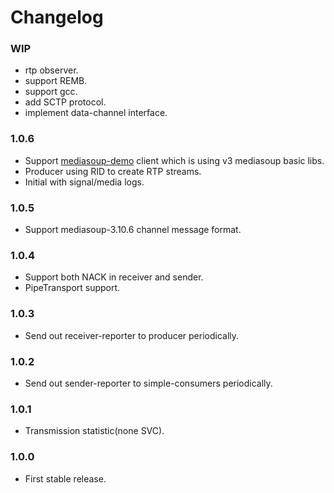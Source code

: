 # Changelog


### WIP

* rtp observer.
* support REMB.
* support gcc.
* add SCTP protocol.
* implement data-channel interface.


### 1.0.6 
* Support [mediasoup-demo](https://github.com/versatica/mediasoup-demo) client which is using v3 mediasoup basic libs.
* Producer using RID to create RTP streams.
* Initial with signal/media logs.

### 1.0.5
* Support mediasoup-3.10.6 channel message format.

### 1.0.4

* Support both NACK in receiver and sender.
* PipeTransport support.

### 1.0.3

* Send out receiver-reporter to producer periodically.

### 1.0.2

* Send out sender-reporter to simple-consumers periodically.

### 1.0.1

* Transmission statistic(none SVC).

### 1.0.0

* First stable release.
